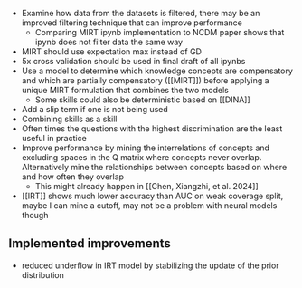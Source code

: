 - Examine how data from the datasets is filtered, there may be an improved filtering technique that can improve performance
	- Comparing MIRT ipynb implementation to NCDM paper shows that ipynb does not filter data the same way
- MIRT should use expectation max instead of GD
- 5x cross validation should be used in final draft of all ipynbs
- Use a model to determine which knowledge concepts are compensatory and which are partially compensatory ([[MIRT]]) before applying a unique MIRT formulation that combines the two models
	- Some skills could also be deterministic based on [[DINA]]
- Add a slip term if one is not being used
- Combining skills as a skill
- Often times the questions with the highest discrimination are the least useful in practice
- Improve performance by mining the interrelations of concepts and excluding spaces in the Q matrix where concepts never overlap. Alternatively mine the relationships between concepts based on where and how often they overlap
	- This might already happen in [[Chen, Xiangzhi, et al. 2024]]
- [[IRT]] shows much lower accuracy than AUC on weak coverage split, maybe I can mine a cutoff, may not be a problem with neural models though
## Implemented improvements
- reduced underflow in IRT model by stabilizing the update of the prior distribution